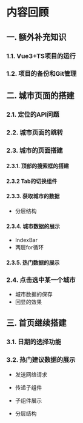 # 内容回顾

## 一. 额外补充知识

### 1.1. Vue3+TS项目的运行





### 1.2. 项目的备份和Git管理





## 二. 城市页面的搭建

### 2.1. 定位的API问题





### 2.2. 城市页面的跳转





### 2.3. 城市的页面搭建

#### 2.3.1. 顶部的搜索框的搭建



#### 2.3.2 Tab的切换组件





#### 2.3.3. 获取城市的数据

* 分层结构





#### 2.3.4. 城市数据的展示

* IndexBar
* 两层for循环



#### 2.3.5. 热门数据的展示



### 2.4. 点击选中某一个城市

* 城市数据的保存
* 回显的效果





## 三. 首页继续搭建

### 3.1. 日期的选择功能





### 3.2. 热门建议数据的展示

* 发送网络请求
* 传递子组件
* 子组件展示



* 分层结构













